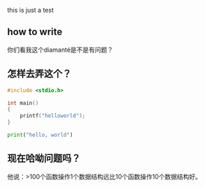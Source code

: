 
this is just a test

## how to write
你们看我这个diamanté是不是有问题？
## 怎样去弄这个？
``` c
#include <stdio.h>

int main()
{
    printf("helloworld");
}
```

``` python
print("hello, world")

```
## 现在哈呦问题吗？

他说：>100个函数操作1个数据结构远比10个函数操作10个数据结构好。
